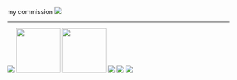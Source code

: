 my commission <img src = "https://i.postimg.cc/WzMLvJZh/Untitled975-20250920122838.png">
***
<img src = "https://i.postimg.cc/C1tPLRRK/Untitled965-20250905120919.png">
<img src ="https://i.postimg.cc/pyNzfnQq/7-D1-C6998-CF77-BFEA400-E118-C3-E031-BE6.png" width="100" height="100"> <img src = "https://i.postimg.cc/FzHhcxDb/7-C9-F93-BFA0-CD816-B7-D9683-AE7910-DF99.png" width="100" height="100">
<img src = https://i.postimg.cc/tJSpvMNN/Camera-1040g3k831itvgt3i0s005n9t6e7lm2q9laph70g.jpg> <img src = https://i.postimg.cc/0574WNVc/IMG-1644.png> <img src = https://i.postimg.cc/bJvz0PQw/58azl3.jpg>
